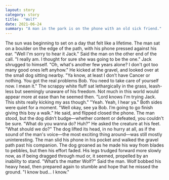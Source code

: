 ```yaml
---
layout: story
category: story
title:  "Wolf"
date: 2021-06-24
summary: "A man in the park is on the phone with an old sick friend."
---
```


The sun was beginning to set on a day that felt like a lifetime. The man sat on a boulder on the edge of the path, with his phone pressed against his ear.
	"Well I'm sorry to hear it Jack." Said the man on the other end of the call. "I really am. I thought for sure she was going to be the one."
	Jack shrugged to himself. "Oh, what's another few years alone? I don't got too many good ones left anyhow."
	He kicked at the gravel, and looked over at the small dog sitting nearby.
	"Ya know, at least I don’t have Cancer or nothing. You got the real problems Bob. You need to take care of yourself now. I mean it."
	The scrappy white fluff sat lethargically in the grass, leash-less but seemingly unaware of his freedom. Not much in this world would appear more at ease than he seemed then.
	"Lord knows I'm trying Jack. This shits really kicking my ass though."
	"Yeah. Yeah, I hear ya."
	Both sides were quiet for a moment.
	"Well okay, see ya Bob. I’m going to go finish giving this boy a walk." He said, and flipped closed the phone.
	The man stood, but the dog didn’t budge—whether content or defeated, you couldn't be sure.
	"What do you wanna do? Huh?" He asked the creature at his feet. "What should we do?"
	The dog lifted its head, in no hurry at all, as if the sound of the man's voice—the most exciting thing around—was still mostly uninteresting. The man slid his phone in his pocket and walked the gravel path past his companion. The dog groaned as he made his way from blades to pebbles, but then his effort faded. His legs trudged forward more slowly now, as if being dragged through mud or, it seemed, propelled by an inability to stand.
	"What’s the matter Wolf?" Said the man.
	Wolf bobbed his heavy head, then prepared again to stumble and hope that he missed the ground.
    "I know bud... I know."
